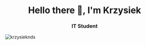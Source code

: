 <h1 align="center">Hello there 👋, I'm Krzysiek</h1>
<h3 align="center">IT Student</h3>
<p align="left"> <img src="https://komarev.com/ghpvc/?username=krzysieknds&label=Profile%20views&color=0e75b6&style=flat" alt="krzysieknds" /> </p>
